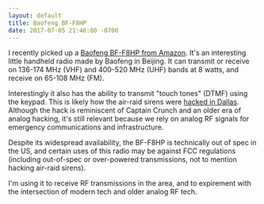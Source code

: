 ```yaml
---
layout: default
title: Baofeng BF-F8HP
date: 2017-07-05 21:46:00 -0700
---
```


I recently picked up a <a href="http://a.co/2Bi5GBK" target="_blank">Baofeng BF-F8HP from Amazon</a>. It's an interesting little handheld radio made by Baofeng in Beijing. It can transmit or receive on 136-174 MHz (VHF) and 400-520 MHz (UHF) bands at 8 watts, and receive on 65-108 MHz (FM).

Interestingly it also has the ability to transmit "touch tones" (DTMF) using the keypad. This is likely how the air-raid sirens were <a href="https://www.dallasnews.com/news/dallas/2017/04/08/emergency-sirens-blare-across-dallas-county-despite-clear-weather" target="_blank">hacked in Dallas</a>. Although the hack is reminiscent of Captain Crunch and an older era of analog hacking, it's still relevant because we rely on analog RF signals for emergency communications and infrastructure.

Despite its widespread availability, the BF-F8HP is technically out of spec in the US, and certain uses of this radio may be against FCC regulations (including out-of-spec or over-powered transmissions, not to mention hacking air-raid sirens).

I'm using it to receive RF transmissions in the area, and to expirement with the intersection of modern tech and older analog RF tech.
